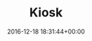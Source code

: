 ---
title:		"Kiosk"
type:		"photos"
mediatype:		"upload"
location:		"Berlin, Germany"
date:		"2016-12-18 18:31:44+00:00"
album:		"city"
filename:		"kudamm-kiosk.md"
series:		"kudamm"
cl_public_id:		"city/kudamm-kiosk"
cl_version:		1497000333
format:		"tiff"
bytes:		2757784
width:		810
height:		1440
colours:
- "#180F0C"
- "#090302"
- "#221B11"
- "#151312"
- "#7A6646"
- "#100A02"
- "#E9DDCE"
- "#D9BB81"
- "#775541"
- "#81766A"
- "#0F090D"
- "#D39A7A"
- "#EBEAD4"
- "#222024"
- "#4A6E7D"
- "#0E0A10"
- "#2D3333"
- "#7C5A09"
- "#D5E8EC"
- "#0E0F16"
exposure_mode:		"Auto"
program:		"Aperture-priority AE"
aperture:		"4.0"
focal_length:		"24.0 mm"
iso:		"1600"
shutter_speed:		"1/50"
metering:		"Multi-segment"
flash:		"Off, Did not fire"
white_balance:		"Custom"
colour_temp:		"3600"
has_crop:		"true"
orientation:		"Horizontal (normal)"
camera_model:		"NIKON D800"
lens_info:		"24-70mm f/2.8"
artist:		"No artist info"
x_resolution:		"300"
y_resolution:		"300"
---